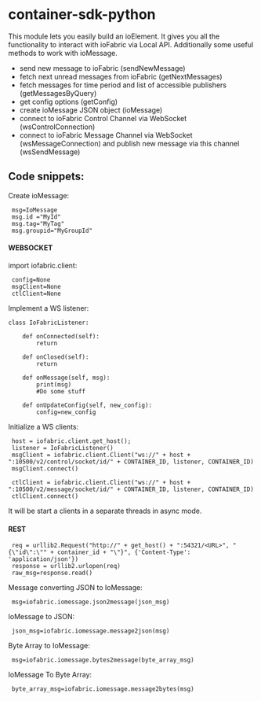 # container-sdk-python

This module lets you easily build an ioElement. It gives you all the functionality to interact with ioFabric via Local API. Additionally some useful methods to work with ioMessage.

 - send new message to ioFabric (sendNewMessage)
 - fetch next unread messages from ioFabric (getNextMessages)
 - fetch messages for time period and list of accessible publishers (getMessagesByQuery)
 - get config options (getConfig)
 - create ioMessage JSON object (ioMessage)
 - connect to ioFabric Control Channel via WebSocket (wsControlConnection)
 - connect to ioFabric Message Channel via WebSocket (wsMessageConnection) and publish new message via this channel (wsSendMessage)

## Code snippets: 
Create ioMessage: 
```
 msg=IoMessage
 msg.id ="MyId"
 msg.tag="MyTag"
 msg.groupid="MyGroupId"
```

#### WEBSOCKET
import iofabric.client:
```
 config=None
 msgClient=None
 ctlClient=None
```
Implement a WS listener:
```
class IoFabricListener:
 
    def onConnected(self):
        return
 
    def onClosed(self):
        return
 
    def onMessage(self, msg):
        print(msg)
        #Do some stuff
 
    def onUpdateConfig(self, new_config):
        config=new_config
```
Initialize a WS clients:
```
 host = iofabric.client.get_host();
 listener = IoFabricListener()
 msgClient = iofabric.client.Client("ws://" + host + ":10500/v2/control/socket/id/" + CONTAINER_ID, listener, CONTAINER_ID)
 msgClient.connect()
```
```
 ctlClient = iofabric.client.Client("ws://" + host + ":10500/v2/message/socket/id/" + CONTAINER_ID, listener, CONTAINER_ID)
 ctlClient.connect()
```
It will be start a clients in a separate threads in async mode.

#### REST
```
 req = urllib2.Request("http://" + get_host() + ":54321/<URL>", "{\"id\":\"" + container_id + "\"}", {'Content-Type': 'application/json'})
 response = urllib2.urlopen(req)
 raw_msg=response.read()
```
Message converting
JSON to IoMessage:
```
 msg=iofabric.iomessage.json2message(json_msg)
```
IoMessage to JSON:
```
 json_msg=iofabric.iomessage.message2json(msg)
```
Byte Array to IoMessage:
```
 msg=iofabric.iomessage.bytes2message(byte_array_msg)
```
IoMessage To Byte Array:
```
 byte_array_msg=iofabric.iomessage.message2bytes(msg)
```

